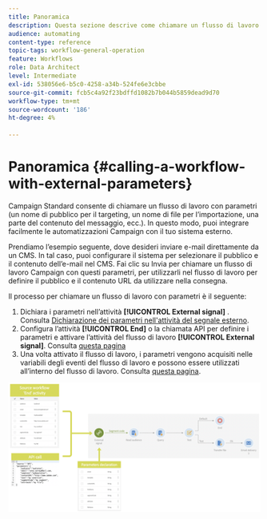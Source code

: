 ```yaml
---
title: Panoramica
description: Questa sezione descrive come chiamare un flusso di lavoro con parametri esterni.
audience: automating
content-type: reference
topic-tags: workflow-general-operation
feature: Workflows
role: Data Architect
level: Intermediate
exl-id: 538056e6-b5c0-4258-a34b-524fe6e3cbbe
source-git-commit: fcb5c4a92f23bdffd1082b7b044b5859dead9d70
workflow-type: tm+mt
source-wordcount: '186'
ht-degree: 4%

---
```


# Panoramica {#calling-a-workflow-with-external-parameters}

Campaign Standard consente di chiamare un flusso di lavoro con parametri (un nome di pubblico per il targeting, un nome di file per l’importazione, una parte del contenuto del messaggio, ecc.). In questo modo, puoi integrare facilmente le automatizzazioni Campaign con il tuo sistema esterno.

Prendiamo l’esempio seguente, dove desideri inviare e-mail direttamente da un CMS. In tal caso, puoi configurare il sistema per selezionare il pubblico e il contenuto dell’e-mail nel CMS. Fai clic su Invia per chiamare un flusso di lavoro Campaign con questi parametri, per utilizzarli nel flusso di lavoro per definire il pubblico e il contenuto URL da utilizzare nella consegna.

Il processo per chiamare un flusso di lavoro con parametri è il seguente:

1. Dichiara i parametri nell’attività **[!UICONTROL External signal]** . Consulta [Dichiarazione dei parametri nell&#39;attività del segnale esterno](../../automating/using/declaring-parameters-external-signal.md).
1. Configura l’attività **[!UICONTROL End]** o la chiamata API per definire i parametri e attivare l’attività del flusso di lavoro **[!UICONTROL External signal]**. Consulta [questa pagina](../../automating/using/defining-parameters-calling-workflow.md)
1. Una volta attivato il flusso di lavoro, i parametri vengono acquisiti nelle variabili degli eventi del flusso di lavoro e possono essere utilizzati all’interno del flusso di lavoro. Consulta [questa pagina](../../automating/using/customizing-workflow-external-parameters.md).

![](assets/extsignal_process.png)
